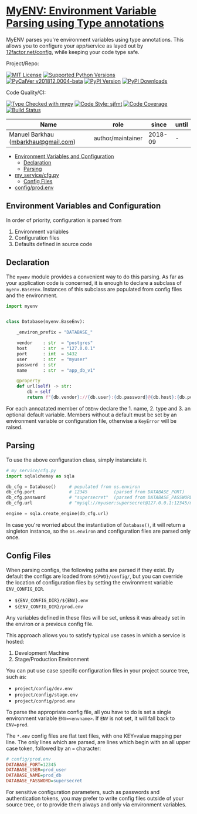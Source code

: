# [MyENV: Environment Variable Parsing using Type annotations][repo_ref]

MyENV parses you're environment variables using type annotations.
This allows you to configure your app/service as layed out by
[12factor.net/config](https://12factor.net/config), while keeping
your code type safe.

Project/Repo:

[![MIT License][license_img]][license_ref]
[![Supported Python Versions][pyversions_img]][pyversions_ref]
[![PyCalVer v201812.0004-beta][version_img]][version_ref]
[![PyPI Version][pypi_img]][pypi_ref]
[![PyPI Downloads][downloads_img]][downloads_ref]

Code Quality/CI:

[![Type Checked with mypy][mypy_img]][mypy_ref]
[![Code Style: sjfmt][style_img]][style_ref]
[![Code Coverage][codecov_img]][codecov_ref]
[![Build Status][build_img]][build_ref]


|                 Name                |    role           |  since  | until |
|-------------------------------------|-------------------|---------|-------|
| Manuel Barkhau (mbarkhau@gmail.com) | author/maintainer | 2018-09 | -     |


<!--
  To update the TOC:
  $ pip install md-toc
  $ md_toc -i gitlab README.md
-->


[](TOC)

- [Environment Variables and Configuration](#environment-variables-and-configuration)
  - [Declaration](#declaration)
  - [Parsing](#parsing)
- [my_service/cfg.py](#my_service-cfg-py)
  - [Config Files](#config-files)
- [config/prod.env](#config-prod-env)

[](TOC)

## Environment Variables and Configuration

In order of priority, configuration is parsed from

 1. Environment variables
 2. Configuration files
 3. Defaults defined in source code


## Declaration

The `myenv` module provides a convenient way to do this parsing.
As far as your application code is concerned, it is enough to
declare a subclass of `myenv.BaseEnv`. Instances of this
subclass are populated from config files and the environment.

```python
import myenv


class Database(myenv.BaseEnv):

    _environ_prefix = "DATABASE_"

    vendor    : str  = "postgres"
    host      : str  = "127.0.0.1"
    port      : int  = 5432
    user      : str  = "myuser"
    password  : str
    name      : str  = "app_db_v1"

    @property
    def url(self) -> str:
        db = self
        return f"{db.vendor}://{db.user}:{db.password}@{db.host}:{db.port}/{db.name}"
```

For each annoatated member of `DBEnv` declare the 1. name, 2. type and
3. an optional default  variable. Members without a
default must be set by an environment variable or configuration
file, otherwise a `KeyError` will be raised.


## Parsing

To use the above configuration class, simply instanciate it.

```python
# my_service/cfg.py
import sqlalchemay as sqla

db_cfg = Database()     # populated from os.environ
db_cfg.port             # 12345          (parsed from DATABASE_PORT)
db_cfg.password         # "supersecret"  (parsed from DATABASE_PASSWORD)
db_cfg.url              # "mysql://myuser:supersecret@127.0.0.1:12345/mydb"

engine = sqla.create_engine(db_cfg.url)
```

In case you're worried about the instantiation of `Database()`,
it will return a singleton instance, so the `os.environ` and
configuration files are parsed only once.


## Config Files

When parsing configs, the following paths are parsed if they
exist. By default the configs are loaded from `${PWD}/config/`,
but you can override the location of configuration files by
setting the environment variable `ENV_CONFIG_DIR`.

 - `${ENV_CONFIG_DIR}/${ENV}.env`
 - `${ENV_CONFIG_DIR}/prod.env`

Any variables defined in these files will be set, unless it was
already set in the environ or a previous config file.

This approach allows you to satisfy typical use cases in which a
service is hosted:

 1. Development Machine
 2. Stage/Production Environment

You can put use case specifc configuration files in your project
source tree, such as:

 - `project/config/dev.env`
 - `project/config/stage.env`
 - `project/config/prod.env`

To parse the appropriate config file, all you have to do is set a
single environment variable `ENV=<envname>`. If `ENV` is not set,
it will fall back to `ENV=prod`.

The `*.env` config files are flat text files, with one KEY=value
mapping per line. The only lines which are parsed, are lines which
begin with an all upper case token, followed by an `=` character:

```ini
# config/prod.env
DATABASE_PORT=12345
DATABASE_USER=prod_user
DATABASE_NAME=prod_db
DATABASE_PASSWORD=supersecret
```

For sensitive configuration parameters, such as passwords and
authentication tokens, you may prefer to write config files
outside of your source tree, or to provide them always and only
via environment variables.



[repo_ref]: https://gitlab.com/mbarkhau/myenv

[build_img]: https://gitlab.com/mbarkhau/myenv/badges/master/pipeline.svg
[build_ref]: https://gitlab.com/mbarkhau/myenv/pipelines

[codecov_img]: https://gitlab.com/mbarkhau/myenv/badges/master/coverage.svg
[codecov_ref]: https://mbarkhau.gitlab.io/myenv/cov

[license_img]: https://img.shields.io/badge/License-MIT-blue.svg
[license_ref]: https://gitlab.com/mbarkhau/myenv/blob/master/LICENSE

[mypy_img]: https://img.shields.io/badge/mypy-checked-green.svg
[mypy_ref]: http://mypy-lang.org/

[style_img]: https://img.shields.io/badge/code%20style-%20sjfmt-f71.svg
[style_ref]: https://gitlab.com/mbarkhau/straitjacket/

[pypi_img]: https://img.shields.io/badge/PyPI-wheels-green.svg
[pypi_ref]: https://pypi.org/project/myenv/#files

[downloads_img]: https://pepy.tech/badge/myenv
[downloads_ref]: https://pepy.tech/project/myenv

[version_img]: https://img.shields.io/badge/PyCalVer-v201812.0004--beta-blue.svg
[version_ref]: https://pypi.org/project/pycalver/

[pyversions_img]: https://img.shields.io/pypi/pyversions/myenv.svg
[pyversions_ref]: https://pypi.python.org/pypi/myenv


